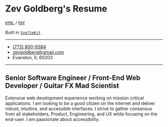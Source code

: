 # Zev Goldberg's Resume

[`HTML`](https://resume.zevgoldberg.com) /
[`PDF`](https://resume.zevgoldberg.com/Zev%20Goldberg%20-%20Resume%202025_07_10.pdf)

Built in [`SvelteKit`](https://github.com/sveltejs/kit)

---

* [(773) 800-9384](tel:+17738009384)
* [zevgoldberg@gmail.com](mailto:zevgoldberg@gmail.com)
* Evanston, IL 60203

---

## Senior Software Engineer / Front-End Web Developer / Guitar FX Mad Scientist

Extensive web development experience working on mission critical applications. I am looking to be a
good citizen on the internet and deliver robust, intuitive, and accessible interfaces. I strive to
gather consensus from all stakeholders, Product, Engineering, and UX while focusing on the end-user.
I am passionate about accessibility.
